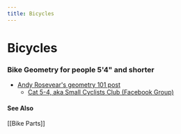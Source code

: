 ```yaml
---
title: Bicycles
---
```


# Bicycles

### Bike Geometry for people 5'4" and shorter

- [Andy Rosevear's geometry 101 post](https://www.facebook.com/groups/727490920735313/posts/2112432992241092/)
  - [Cat 5-4, aka Small Cyclists Club (Facebook Group)](https://www.facebook.com/groups/727490920735313/)

#### See Also

[[Bike Parts]]
